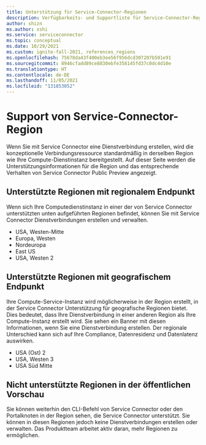 ```yaml
---
title: Unterstützung für Service-Connector-Regionen
description: Verfügbarkeits- und Supportliste für Service-Connector-Region
author: shizn
ms.author: xshi
ms.service: serviceconnector
ms.topic: conceptual
ms.date: 10/29/2021
ms.custom: ignite-fall-2021, references_regions
ms.openlocfilehash: 75678da43f400eb3ee56f956dcd307207b501e91
ms.sourcegitcommit: 8946cfadd89ce8830ebfe358145fd37c0dc4d10e
ms.translationtype: HT
ms.contentlocale: de-DE
ms.lasthandoff: 11/05/2021
ms.locfileid: "131853052"
---
```

# <a name="service-connector-region-support"></a>Support von Service-Connector-Region

Wenn Sie mit Service Connector eine Dienstverbindung erstellen, wird die konzeptionelle Verbindungsressource standardmäßig in derselben Region wie Ihre Compute-Dienstinstanz bereitgestellt. Auf dieser Seite werden die Unterstützungsinformationen für die Region und das entsprechende Verhalten von Service Connector Public Preview angezeigt.

## <a name="supported-regions-with-regional-endpoint"></a>Unterstützte Regionen mit regionalem Endpunkt

Wenn sich Ihre Computedienstinstanz in einer der von Service Connector unterstützten unten aufgeführten Regionen befindet, können Sie mit Service Connector Dienstverbindungen erstellen und verwalten.

- USA, Westen-Mitte
- Europa, Westen
- Nordeuropa
- East US
- USA, Westen 2

## <a name="supported-regions-with-geographical-endpoint"></a>Unterstützte Regionen mit geografischem Endpunkt

Ihre Compute-Service-Instanz wird möglicherweise in der Region erstellt, in der Service Connector Unterstützung für geografische Regionen bietet. Dies bedeutet, dass Ihre Dienstverbindung in einer anderen Region als Ihre Compute-Instanz erstellt wird. Sie sehen ein Banner mit diesen Informationen, wenn Sie eine Dienstverbindung erstellen. Der regionale Unterschied kann sich auf Ihre Compliance, Datenresidenz und Datenlatenz auswirken.

- USA (Ost) 2
- USA, Westen 3
- USA Süd Mitte

## <a name="not-supported-regions-in-public-preview"></a>Nicht unterstützte Regionen in der öffentlichen Vorschau

Sie können weiterhin den CLI-Befehl von Service Connector oder den Portalknoten in der Region sehen, die Service Connector unterstützt. Sie können in diesen Regionen jedoch keine Dienstverbindungen erstellen oder verwalten. Das Produktteam arbeitet aktiv daran, mehr Regionen zu ermöglichen.
